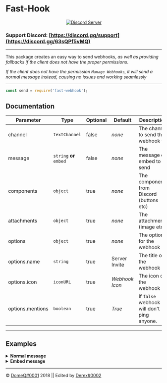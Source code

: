 

Fast-Hook
========

<div align="center">
    <p>
        <a href="https://discord.com/invite/Qjuy3AHAYy"><img src="https://discordapp.com/api/guilds/794655657433104425/embed.png" alt="Discord Server" /></a>
    </p>
</div> 

### Support Discord: [https://discord.gg/support](https://discord.gg/63sQPf5vMQ)

---

This package creates an easy way to send webhooks, *as well as providing fallbacks if the client does not have the proper permissions*.

*If the client does not have the permission `Manage Webhooks`, it will send a normal message instead, causing no issues and working seamlessly*

---

```js
const send = require('fast-webhook');
```

## Documentation
Parameter | Type | Optional | Default | Description
--- | --- | --- | --- | ---
channel | `textChannel` | false | *none* | The channel to send the webhook to
message | `string` **or** `embed` | false | *none* | The message or embed to send
components | `object` | true | *none* | The components from Discord (buttons etc)
attachments | `object` | true | *none* | The attachments (image etc)
options | `object` | true | *none* | The options for the webhook
options.name | `string` | true | Server Invite | The title of the webhook
options.icon | `iconURL` | true | *Webhook Icon* | The icon of the webhook
options.mentions | `boolean` | true | *True* | If `false` webhook will don't ping anyone.
---

## Examples

<details>
  <summary><b>Normal message</b></summary>

  ![](https://i.imgur.com/rW8ciG1.png) 
```js
const send = require('fast-webhook');


send(message.channel, 'Current Settings...', {
    name: 'Settings',
    icon: 'https://i.imgur.com/X9eAmHm.png'
})
```
</details>

<details>
  <summary><b>Embed message</b></summary>

![](https://i.imgur.com/U4lItWR.png) 
```js
const Discord = require('discord.js');
const send = require('fast-webhook');

const embed = new Discord.MessageEmbed()
    .setColor("#77C2AE")
    .setTitle(`California`)
    .setDescription(`**By *Clayton James***`)
    .setFooter(`Just a normal embed!`);

send(message.channel, embed, {
    name: 'Now Playing',
    icon: 'https://i.imgur.com/44YTwve.png'
})
```
</details>

---

© [DomeQ#0001](https://discord.gg/63sQPf5vMQ) 2018 || Edited by [Derex#0002](https://discord.gg/63sQPf5vMQ)
